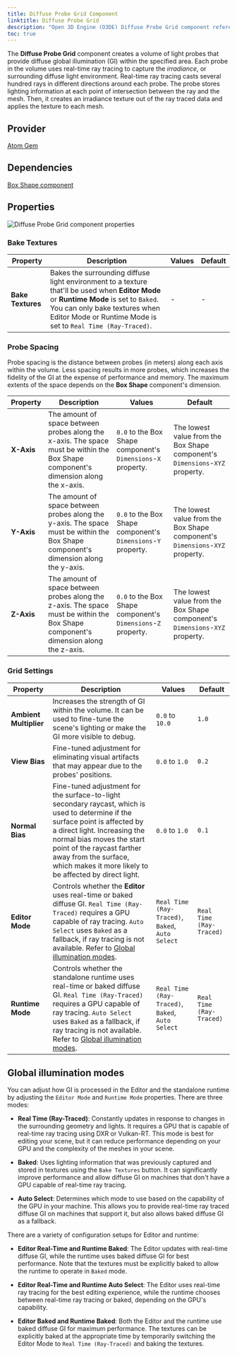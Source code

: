 ```yaml
---
title: Diffuse Probe Grid Component
linktitle: Diffuse Probe Grid
description: "Open 3D Engine (O3DE) Diffuse Probe Grid component reference."
toc: true
---
```


The **Diffuse Probe Grid** component creates a volume of light probes that provide diffuse global illumination (GI) within the specified area. Each probe in the volume uses real-time ray tracing to capture the *irradiance*, or surrounding diffuse light environment. Real-time ray tracing casts several hundred rays in different directions around each probe. The probe stores lighting information at each point of intersection between the ray and the mesh. Then, it creates an irradiance texture out of the ray traced data and applies the texture to each mesh.

## Provider

[Atom Gem](/docs/user-guide/gems/reference/rendering/atom/atom/)

## Dependencies

[Box Shape component](/docs/user-guide/components/reference/shape/box-shape/)

## Properties

![Diffuse Probe Grid component properties](/images/user-guide/components/reference/atom/diffuse-probe-grid-component-ui.png)


### Bake Textures

| Property | Description | Values | Default |
|-|-|-|-|
| **Bake Textures** | Bakes the surrounding diffuse light environment to a texture that'll be used when **Editor Mode** or **Runtime Mode** is set to `Baked`. You can only bake textures when Editor Mode or Runtime Mode is set to `Real Time (Ray-Traced)`. | - | - |

### Probe Spacing

Probe spacing is the distance between probes (in meters) along each axis within the volume. Less spacing results in more probes, which increases the fidelity of the GI at the expense of performance and memory. The maximum extents of the space depends on the **Box Shape** component's dimension.

| Property | Description | Values | Default |
|-|-|-|-|
| **X-Axis** | The amount of space between probes along the x-axis. The space must be within the Box Shape component's dimension along the x-axis. | `0.0` to the Box Shape component's `Dimensions`-`X` property. | The lowest value from the Box Shape component's `Dimensions`-`XYZ` property. |
| **Y-Axis** | The amount of space between probes along the y-axis. The space must be within the Box Shape component's dimension along the y-axis. | `0.0` to the Box Shape component's `Dimensions`-`Y` property. | The lowest value from the Box Shape component's `Dimensions`-`XYZ` property. |
| **Z-Axis** | The amount of space between probes along the z-axis. The space must be within the Box Shape component's dimension along the z-axis. | `0.0` to the Box Shape component's `Dimensions`-`Z` property. | The lowest value from the Box Shape component's `Dimensions`-`XYZ` property. |

### Grid Settings

| Property | Description | Values | Default |
|-|-|-|-|
| **Ambient Multiplier** | Increases the strength of GI within the volume. It can be used to fine-tune the scene's lighting or make the GI more visible to debug. | `0.0` to `10.0` | `1.0` |
| **View Bias** | Fine-tuned adjustment for eliminating visual artifacts that may appear due to the probes' positions. | `0.0` to `1.0` | `0.2` |
| **Normal Bias** | Fine-tuned adjustment for the surface-to-light secondary raycast, which is used to determine if the surface point is affected by a direct light. Increasing the normal bias moves the start point of the raycast farther away from the surface, which makes it more likely to be affected by direct light. | `0.0` to `1.0` | `0.1` |
| **Editor Mode** | Controls whether the **Editor** uses real-time or baked diffuse GI. `Real Time (Ray-Traced)` requires a GPU capable of ray tracing. `Auto Select` uses `Baked` as a fallback, if ray tracing is not available. Refer to [Global illumination modes](#global-illumination-modes). | `Real Time (Ray-Traced)`, `Baked`, `Auto Select` |`Real Time (Ray-Traced)` |
| **Runtime Mode** | Controls whether the standalone runtime uses real-time or baked diffuse GI. `Real Time (Ray-Traced)` requires a GPU capable of ray tracing. `Auto Select` uses `Baked` as a fallback, if ray tracing is not available. Refer to [Global illumination modes](#global-illumination-modes). | `Real Time (Ray-Traced)`, `Baked`, `Auto Select` |`Real Time (Ray-Traced)` |

## Global illumination modes

You can adjust how GI is processed in the Editor and the standalone runtime by adjusting the `Editor Mode` and `Runtime Mode` properties. There are three modes:

- **Real Time (Ray-Traced)**: Constantly updates in response to changes in the surrounding geometry and lights. It requires a GPU that is capable of real-time ray tracing using DXR or Vulkan-RT. This mode is best for editing your scene, but it can reduce performance depending on your GPU and the complexity of the meshes in your scene. 

- **Baked**: Uses lighting information that was previously captured and stored in textures using the `Bake Textures` button. It can significantly improve performance and allow diffuse GI on machines that don't have a GPU capable of real-time ray tracing. 

- **Auto Select**: Determines which mode to use based on the capability of the GPU in your machine. This allows you to provide real-time ray traced diffuse GI on machines that support it, but also allows baked diffuse GI as a fallback.

There are a variety of configuration setups for Editor and runtime:

- **Editor Real-Time and Runtime Baked**: The Editor updates with real-time diffuse GI, while the runtime uses baked diffuse GI for best performance. Note that the textures must be explicitly baked to allow the runtime to operate in `Baked` mode.
  
- **Editor Real-Time and Runtime Auto Select**: The Editor uses real-time ray tracing for the best editing experience, while the runtime chooses between real-time ray tracing or baked, depending on the GPU's capability.

- **Editor Baked and Runtime Baked**: Both the Editor and the runtime use baked diffuse GI for maximum performance. The textures can be explicitly baked at the appropriate time by temporarily switching the Editor Mode to `Real Time (Ray-Traced)` and baking the textures. 

